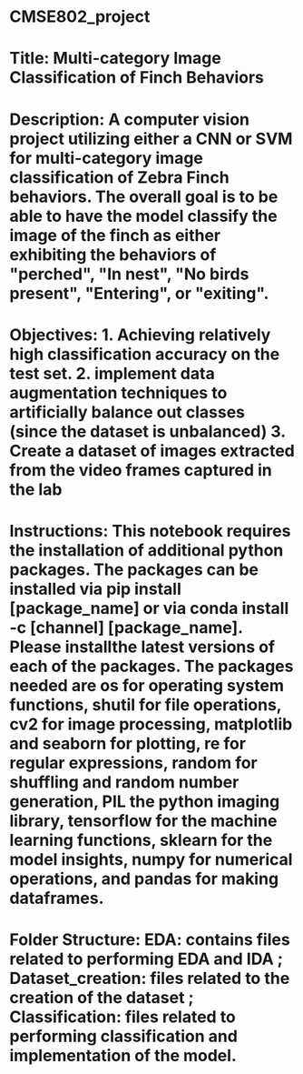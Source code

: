 # CMSE802_project
# Title: Multi-category Image Classification of Finch Behaviors
# Description: A computer vision project utilizing either a CNN or SVM for multi-category image classification of Zebra Finch behaviors. The overall goal is to be able to have the model classify the image of the finch as either exhibiting the behaviors of "perched", "In nest", "No birds present", "Entering", or "exiting".
# Objectives: 1. Achieving relatively high classification accuracy on the test set. 2. implement data augmentation techniques to artificially balance out classes (since the dataset is unbalanced) 3. Create a dataset of images extracted from the video frames captured in the lab 
# Instructions: This notebook requires the installation of additional python packages. The packages can be installed via pip install [package_name] or via conda install -c [channel] [package_name]. Please installthe latest versions of each of the packages. The packages needed are os for operating system functions, shutil for file operations, cv2 for image processing, matplotlib and seaborn for plotting, re for regular expressions, random for shuffling and random number generation, PIL the python imaging library, tensorflow for the machine learning functions, sklearn for the model insights, numpy for numerical operations, and pandas for making dataframes.
# Folder Structure: EDA: contains files related to performing EDA and IDA ; Dataset_creation: files related to the creation of the dataset ; Classification: files related to performing classification and implementation of the model. 
